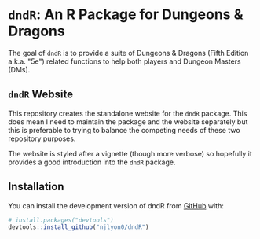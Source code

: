 # `dndR`: An R Package for Dungeons & Dragons

The goal of `dndR` is to provide a suite of Dungeons & Dragons (Fifth Edition a.k.a. "5e") related functions to help both players and Dungeon Masters (DMs).

## `dndR` Website

This repository creates the standalone website for the `dndR` package. This does mean I need to maintain the package and the website separately but this is preferable to trying to balance the competing needs of these two repository purposes.

The website is styled after a vignette (though more verbose) so hopefully it provides a good introduction into the `dndR` package.

## Installation

You can install the development version of dndR from [GitHub](https://github.com/) with:

``` r
# install.packages("devtools")
devtools::install_github("njlyon0/dndR")
```
